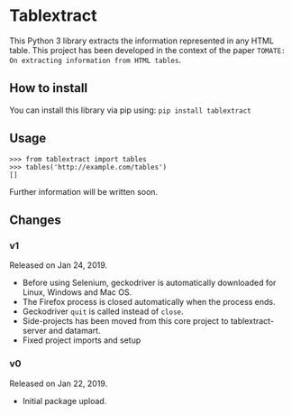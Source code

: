 # Tablextract

This Python 3 library extracts the information represented in any HTML table. This project has been developed in the context of the paper `TOMATE: On extracting information from HTML tables`.

## How to install

You can install this library via pip using:
```pip install tablextract```

## Usage

```
>>> from tablextract import tables
>>> tables('http://example.com/tables')
[]
```

Further information will be written soon.

## Changes

### v1

Released on Jan 24, 2019.

* Before using Selenium, geckodriver is automatically downloaded for Linux, Windows and Mac OS.
* The Firefox process is closed automatically when the process ends.
* Geckodriver `quit` is called instead of `close`.
* Side-projects has been moved from this core project to tablextract-server and datamart.
* Fixed project imports and setup

### v0

Released on Jan 22, 2019.

* Initial package upload.